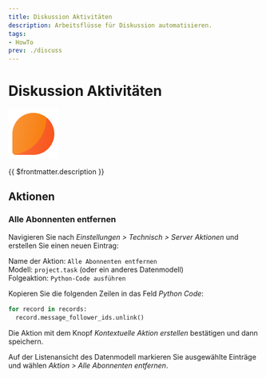 ```yaml
---
title: Diskussion Aktivitäten
description: Arbeitsflüsse für Diskussion automatisieren.
tags:
- HowTo
prev: ./discuss
---
```

# Diskussion Aktivitäten
![icons_odoo_mail](assets/icons_odoo_mail.png)

{{ $frontmatter.description }}

## Aktionen

### Alle Abonnenten entfernen

Navigieren Sie nach *Einstellungen > Technisch > Server Aktionen* und erstellen Sie einen neuen Eintrag:

Name der Aktion: `Alle Abonnenten entfernen`\
Modell: `project.task` (oder ein anderes Datenmodell)\
Folgeaktion: `Python-Code ausführen`

Kopieren Sie die folgenden Zeilen in das Feld *Python Code*:

```python
for record in records:  
  record.message_follower_ids.unlink()
```

Die Aktion mit dem Knopf *Kontextuelle Aktion erstellen* bestätigen und dann speichern.

Auf der Listenansicht des Datenmodell markieren Sie ausgewählte Einträge und wählen *Aktion > Alle Abonnenten entfernen*.
